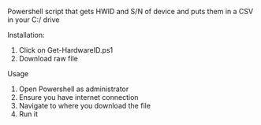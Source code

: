 Powershell script that gets HWID and S/N of device and puts them in a CSV in your C:/ drive

Installation:
1. Click on Get-HardwareID.ps1
2. Download raw file

Usage
1. Open Powershell as administrator
2. Ensure you have internet connection
3. Navigate to where you download the file
4. Run it
